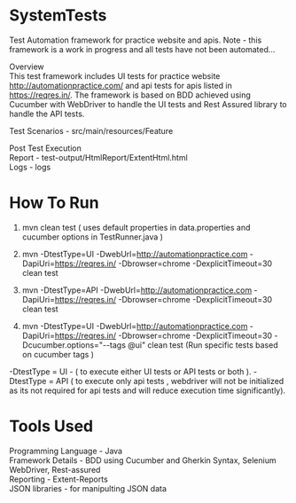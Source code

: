 # SystemTests
Test Automation framework for practice website and apis. 
Note - this framework is a work in progress and all tests have not been automated...  

Overview<br/> This test framework includes UI tests for practice website http://automationpractice.com/ and api tests for apis listed in https://reqres.in/. The framework is based on BDD achieved using Cucumber with WebDriver to handle the UI tests and Rest Assured library to handle the API tests.

Test Scenarios - src/main/resources/Feature

Post Test Execution<br/>
Report  - test-output/HtmlReport/ExtentHtml.html<br/>
Logs - logs

# How To Run
1. mvn clean test ( uses default properties in data.properties and cucumber options in TestRunner.java )

2. mvn -DtestType=UI -DwebUrl=http://automationpractice.com -DapiUri=https://reqres.in/ -Dbrowser=chrome -DexplicitTimeout=30 clean test

3. mvn -DtestType=API -DwebUrl=http://automationpractice.com -DapiUri=https://reqres.in/ -Dbrowser=chrome -DexplicitTimeout=30 clean test

4. mvn -DtestType=UI -DwebUrl=http://automationpractice.com -DapiUri=https://reqres.in/ -Dbrowser=chrome -DexplicitTimeout=30 -Dcucumber.options="--tags @ui" clean test 
(Run specific tests based on cucumber tags )

-DtestType = UI - ( to execute either UI tests or API tests or both ).
-DtestType = API ( to execute only api tests , webdriver will not be initialized as its not required for api tests and will reduce execution time significantly).

# Tools Used
Programming Language - Java<br/>
Framework Details - BDD using Cucumber and Gherkin Syntax, Selenium WebDriver, Rest-assured<br/>
Reporting - Extent-Reports<br/>
JSON libraries - for manipulting JSON data<br/>

